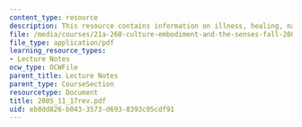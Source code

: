 ```yaml
---
content_type: resource
description: This resource contains information on illness, healing, nature, restitution.
file: /media/courses/21a-260-culture-embodiment-and-the-senses-fall-2005/eb8dd826b0433573d6938393c05cdf91_2005_11_17rev.pdf
file_type: application/pdf
learning_resource_types:
- Lecture Notes
ocw_type: OCWFile
parent_title: Lecture Notes
parent_type: CourseSection
resourcetype: Document
title: 2005_11_17rev.pdf
uid: eb8dd826-b043-3573-d693-8393c05cdf91
---
```

